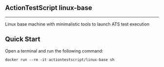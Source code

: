 ## ActionTestScript linux-base
---
Linux base machine with minimalistic tools to launch ATS test execution

## Quick Start

Open a terminal and run the following command:

```
docker run --rm -it actiontestscript/linux-base sh
```
